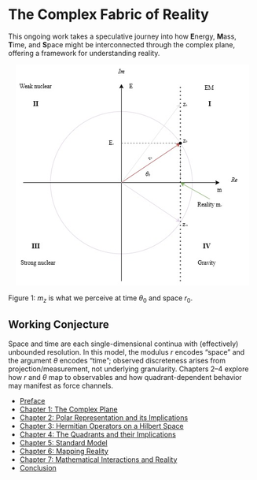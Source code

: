 # The Complex Fabric of Reality

This ongoing work takes a speculative journey into how **E**nergy, **M**ass, **T**ime, and **S**pace might be interconnected through the complex plane, offering a framework for understanding reality.

<p align="center">
  <img src="./media/EMTS.jpg" alt="Complex Plane Illustration">
</p>

Figure 1: $m_z$ is what we perceive at time $\theta_0$ and space $r_0$.

## Working Conjecture
Space and time are each single-dimensional continua with (effectively) unbounded resolution. In this model, the modulus $r$ encodes “space” and the argument $\theta$ encodes “time”; observed discreteness arises from projection/measurement, not underlying granularity. Chapters 2–4 explore how $r$ and $\theta$ map to observables and how quadrant-dependent behavior may manifest as force channels.

- [Preface](./PREFACE.md)
- [Chapter 1: The Complex Plane](./CHAPTER1.md)
- [Chapter 2: Polar Representation and its Implications](./CHAPTER2.md)
- [Chapter 3: Hermitian Operators on a Hilbert Space](./CHAPTER3.md)
- [Chapter 4: The Quadrants and their Implications](./CHAPTER4.md)
- [Chapter 5: Standard Model](./CHAPTER5.md)
- [Chapter 6: Mapping Reality](./CHAPTER6.md)
- [Chapter 7: Mathematical Interactions and Reality](./CHAPTER7.md)
- [Conclusion](./CONCLUSION.md)